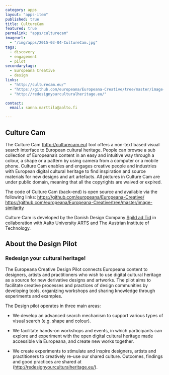 ```yaml
---
category: apps
layout: "apps-item"
published: true
title: CultureCam
featured: true
permalink: "apps/culturecam"
imageurl: 
  - "/img/apps/2015-03-04-CultureCam.jpg"
tags: 
  - discovery
  - engagement
  - pilot
secondarytags: 
  - Europeana Creative
  - design
links: 
  - "http://culturecam.eu/"
  - "https://github.com/europeana/Europeana-Creative/tree/master/image-similarity"
  - "http://redesignyourculturalheritage.eu/"

contact: 
  email: sanna.marttila@aalto.fi

---
```

## Culture Cam

The Culture Cam (http://culturecam.eu) tool offers a non-text based visual search interface to European cultural heritage. People can browse a sub collection of Europeana’s content in an easy and intuitive way through a colour, a shape or a pattern by using camera from a computer or a mobile phone. Culture Cam enables and engages creative people and industries with European digital cultural heritage to find inspiration and source materials for new designs and art artefacts. All pictures in Culture Cam are under public domain, meaning that all the copyrights are waived or expired.

The code of Culture Cam (back-end) is open source and available via the following links: 
https://github.com/europeana/Europeana-Creative/ 
https://github.com/europeana/Europeana-Creative/tree/master/image-similarity 
 
Culture Cam is developed by the Danish Design Company [Spild ad Tid](http://www.spildaftid.dk/) in collaboration with Aalto University ARTS and The Austrian Institute of Technology.
 
## About the Design Pilot

### Redesign your cultural heritage!

The Europeana Creative Design Pilot connects Europeana content to designers, artists and practitioners who wish to use digital cultural heritage as a source for new derivative designs and artworks. The pilot aims to facilitate creative processes and practices of design communities by developing tools, organizing workshops and sharing knowledge through experiments and examples.

The Design pilot operates in three main areas:

* We develop an advanced search mechanism to support various types of visual search (e.g. shape and colour).

* We facilitate hands-on workshops and events, in which participants can explore and experiment with the open digital cultural heritage made accessible via Europeana, and create new works together.

* We create experiments to stimulate and inspire designers, artists and practitioners to creatively re-use our shared culture. Outcomes, findings and good practices are shared at (http://redesignyourculturalheritage.eu/).
